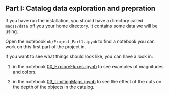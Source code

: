 ## Part I: Catalog data exploration and prepration

If you have run the installation, you should have a directory called `macss/data` off you your home directory.  It contains some data we will be using.

Open the notebook `nb/Project_Part1.ipynb` to find a notebook you can work on this first part of the project in.


If you want to see what things should look like, you can have a look in:

1. in the notebook [00_ExploreFluxes.ipynb](https://github.com/KIPAC/MACSS/blob/main/nb/00_ExploreFluxes.ipynb) to see examples of magnitudes and colors.

2. in the notebook [03_LimitingMags.ipynb](https://github.com/KIPAC/MACSS/blob/main/nb/03_LimitingMags.ipynb) to see the effect of the cuts on the depth of the objects in the catalog.



